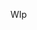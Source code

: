 WIp
<!---
Prince-XieLian/Prince-XieLian is a ✨ special ✨ repository because its `README.md` (this file) appears on your GitHub profile.
You can click the Preview link to take a look at your changes.
--->
